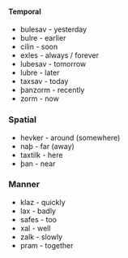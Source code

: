 #### Temporal

* bulesav - yesterday
* bulre - earlier
* cilin - soon
* exles - always / forever
* lubesav - tomorrow
* lubre - later
* taxsav - today
* þanzorm - recently
* zorm - now

### Spatial

* hevker - around (somewhere)
* naþ - far (away)
* taxtilk - here
* þan - near

### Manner

* klaz - quickly
* lax - badly
* safes - too
* xal - well
* zalk - slowly
* pram - together